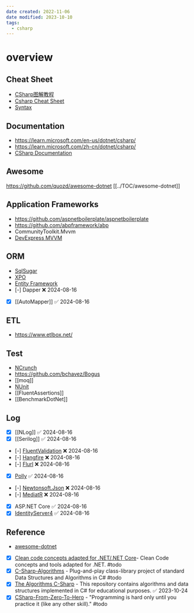 ```yaml
---
date created: 2022-11-06
date modified: 2023-10-10
tags:
  - csharp
---
```


# overview

## Cheat Sheet

- [CSharp图解教程](CSharp图解教程.md)
- [Csharp Cheat Sheet](Csharp%20Cheat%20Sheet.md)
- [Syntax](Syntax.md)

## Documentation

- https://learn.microsoft.com/en-us/dotnet/csharp/
- https://learn.microsoft.com/zh-cn/dotnet/csharp/
- [CSharp Documentation](CSharp%20Documentation.md)

## Awesome

https://github.com/quozd/awesome-dotnet
[[../TOC/awesome-dotnet]]

## Application Frameworks

- https://github.com/aspnetboilerplate/aspnetboilerplate
- https://github.com/abpframework/abp
- CommunityToolkit.Mvvm
- [DevExpress MVVM](DX-WPF.md#MVVM)

## ORM

- [SqlSugar](https://github.com/sunkaixuan/SqlSugar) 
- [XPO](../DX/XPO.md)
- [Entity Framework](../../Node/Entity%20Framework.md)
- [-] Dapper ❌ 2024-08-16
- [x] [[AutoMapper]] ✅ 2024-08-16

## ETL

- https://www.etlbox.net/

## Test

- [NCrunch](https://www.ncrunch.net/)
- https://github.com/bchavez/Bogus
- [[moq]]
- [NUnit](NUnit.md)
- [[FluentAssertions]]
- [[BenchmarkDotNet]]

## Log

- [x] [[NLog]] ✅ 2024-08-16
- [x] [[Serilog]] ✅ 2024-08-16

- [-] [FluentValidation](FluentValidation.md) ❌ 2024-08-16
- [-] [Hangfire](Hangfire.md) ❌ 2024-08-16
- [-] [Flurl](Flurl.md) ❌ 2024-08-16
- [x] [Polly](Polly.md) ✅ 2024-08-16
- [-] [Newtonsoft.Json](Newtonsoft.Json.md) ❌ 2024-08-16
- [-] [MediatR](MediatR.md) ❌ 2024-08-16
- [x] ASP.NET Core ✅ 2024-08-16
- [x] [IdentityServer4](IdentityServer4.md) ✅ 2024-08-16

## Reference

- [awesome-dotnet](../TOC/awesome-dotnet.md)
- [x] [Clean code concepts adapted for .NET/.NET Core](https://github.com/thangchung/clean-code-dotnet)- Clean Code concepts and tools adapted for .NET. #todo
- [x] [C-Sharp-Algorithms](https://github.com/aalhour/C-Sharp-Algorithms) - Plug-and-play class-library project of standard Data Structures and Algorithms in C# #todo 
- [x] [The Algorithms C-Sharp](https://github.com/TheAlgorithms/C-Sharp) - This repository contains algorithms and data structures implemented in C# for educational purposes. ✅ 2023-10-24
- [x] [CSharp-From-Zero-To-Hero](https://github.com/csinn/CSharp-From-Zero-To-Hero/wiki/Summary) - "Programming is hard only until you practice it (like any other skill)." #todo 
